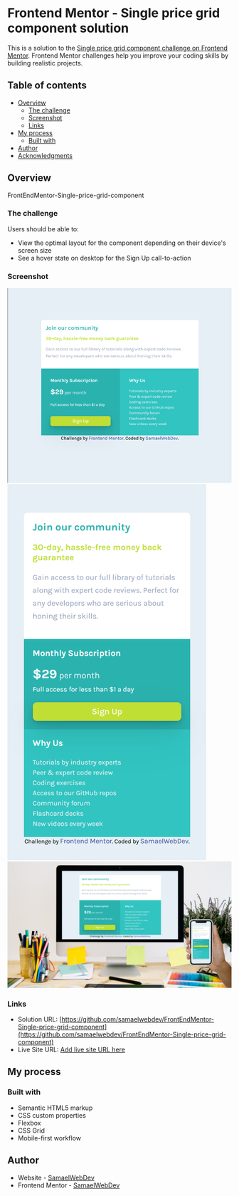 # Frontend Mentor - Single price grid component solution

This is a solution to the [Single price grid component challenge on Frontend Mentor](https://www.frontendmentor.io/challenges/single-price-grid-component-5ce41129d0ff452fec5abbbc). Frontend Mentor challenges help you improve your coding skills by building realistic projects.

## Table of contents

- [Overview](#overview)
  - [The challenge](#the-challenge)
  - [Screenshot](#screenshot)
  - [Links](#links)
- [My process](#my-process)
  - [Built with](#built-with)
- [Author](#author)
- [Acknowledgments](#acknowledgments)

## Overview

FrontEndMentor-Single-price-grid-component

### The challenge

Users should be able to:

- View the optimal layout for the component depending on their device's screen size
- See a hover state on desktop for the Sign Up call-to-action

### Screenshot

![](./images/desktop%20design.png)
![](./images/mobile%20design.png)
![](./images/final%20design.png)

### Links

- Solution URL: [https://github.com/samaelwebdev/FrontEndMentor-Single-price-grid-component](https://github.com/samaelwebdev/FrontEndMentor-Single-price-grid-component)
- Live Site URL: [Add live site URL here](https://your-live-site-url.com)

## My process

### Built with

- Semantic HTML5 markup
- CSS custom properties
- Flexbox
- CSS Grid
- Mobile-first workflow

## Author

- Website - [SamaelWebDev](https://github.com/samaelwebdev)
- Frontend Mentor - [SamaelWebDev](https://www.frontendmentor.io/profile/samaelwebdev)

